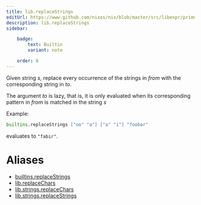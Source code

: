 ```yaml
---
title: lib.replaceStrings
editUrl: https://www.github.com/nixos/nix/blob/master/src/libexpr/primops.cc
description: lib.replaceStrings
sidebar:

    badge:
        text: Builtin
        variant: note

    order: 8
---
```


Given string *s*, replace every occurrence of the strings in *from*
with the corresponding string in *to*.

The argument *to* is lazy, that is, it is only evaluated when its corresponding pattern in *from* is matched in the string *s*

Example:

```nix
builtins.replaceStrings ["oo" "a"] ["a" "i"] "foobar"
```

evaluates to `"fabir"`.


# Aliases

- [builtins.replaceStrings](/reference/builtinsreplaceStrings)
- [lib.replaceChars](/reference/libreplaceChars)
- [lib.strings.replaceChars](/reference/libstrings.replaceChars)
- [lib.strings.replaceStrings](/reference/libstrings.replaceStrings)


